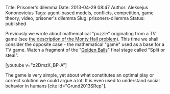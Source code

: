 Title: Prisoner's dilemma
Date: 2013-04-29 08:47
Author: Aleksejus Kononovicius
Tags: agent-based models, conflicts, competition, game theory, video, prisoner's dilemma
Slug: prisoners-dilemma
Status: published

Previously we wrote about
mathematical "puzzle" originating from a TV game (see [the description
of the Monty Hall
problem]({filename}/articles/2012/teaching-math-in-a-different-way.md)).
This time we shall consider the opposite case - the mathematical "game"
used as a base for a TV game. Watch a fragment of the "[Golden
Balls](https://en.wikipedia.org/wiki/Golden_Balls)" final stage called
"Split or steal".

[youtube v="z2DmzX_BP-A"]

The game is very simple, yet about what constitutes an optimal play or
correct solution we could argue a lot. It is even used to understand social
behavior in humans [cite id="Grund2013SRep"].
